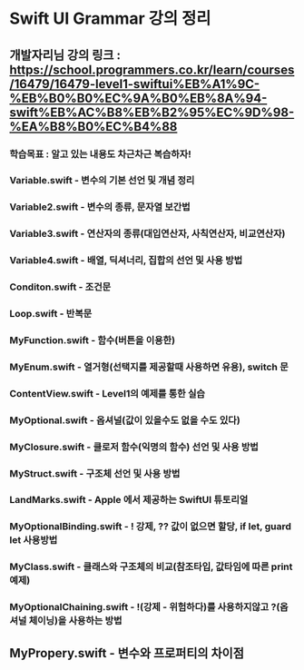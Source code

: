 # Swift UI Grammar 강의 정리  


## 개발자리님 강의 링크 : https://school.programmers.co.kr/learn/courses/16479/16479-level1-swiftui%EB%A1%9C-%EB%B0%B0%EC%9A%B0%EB%8A%94-swift%EB%AC%B8%EB%B2%95%EC%9D%98-%EA%B8%B0%EC%B4%88  


### 학습목표 : 알고 있는 내용도 차근차근 복습하자!  


### Variable.swift - 변수의 기본 선언 및 개념 정리  


### Variable2.swift - 변수의 종류, 문자열 보간법  


### Variable3.swift - 연산자의 종류(대입연산자, 사칙연산자, 비교연산자)  


### Variable4.swift - 배열, 딕셔너리, 집합의 선언 및 사용 방법  


### Conditon.swift - 조건문  


### Loop.swift - 반복문  


### MyFunction.swift - 함수(버튼을 이용한)  


### MyEnum.swift - 열거형(선택지를 제공할때 사용하면 유용), switch 문  


### ContentView.swift - Level1의 예제를 통한 실습  


### MyOptional.swift - 옵셔널(값이 있을수도 없을 수도 있다)  


### MyClosure.swift - 클로저 함수(익명의 함수) 선언 및 사용 방법  


### MyStruct.swift - 구조체 선언 및 사용 방법  


### LandMarks.swift - Apple 에서 제공하는 SwiftUI 튜토리얼  


### MyOptionalBinding.swift - ! 강제, ?? 값이 없으면 할당, if let, guard let 사용방법  


### MyClass.swift - 클래스와 구조체의 비교(참조타입, 값타임에 따른 print 예제)  


### MyOptionalChaining.swift - !(강제 - 위험하다)를 사용하지않고 ?(옵셔널 체이닝)을 사용하는 방법  


## MyPropery.swift - 변수와 프로퍼티의 차이점  


